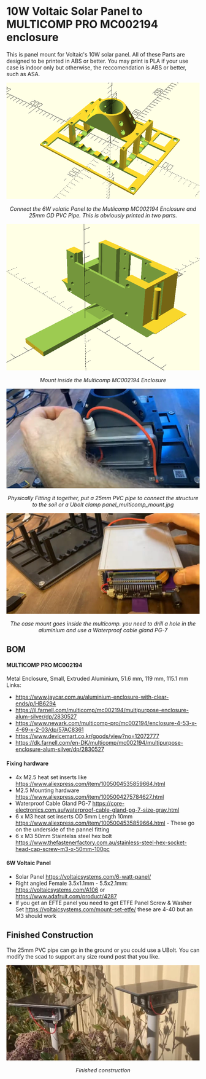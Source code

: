 # 10W Voltaic Solar Panel to MULTICOMP PRO MC002194 enclosure

This is panel mount for Voltaic's 10W solar panel. All of these Parts are designed to be printed in ABS or better. You may print is PLA if your use case is indoor only but otherwise, the reccomendation is ABS or better, such as ASA.

![Alt text](../../img/6W_voltaic_to_Multicomp_MC002194.png?raw=true "Title")<p style="text-align:center; font-style:italic;">Connect the 6W volatic Panel to the Mutlicomp MC002194 Enclosure and 25mm OD PVC Pipe. This is obviously printed in two parts. 

![Alt text](../../img/Mount_Pi_PPZ_inside_Multicomp_MC002194.png?raw=true "Title")<p style="text-align:center; font-style:italic;">Mount inside the Multicomp MC002194 Enclosure

![Alt text](../../img/panel_multicomp_mount.jpg?raw=true "Title")<p style="text-align:center; font-style:italic;">Physically Fitting it together, put a 25mm PVC pipe to connect the structure to the soil or a Ubolt clamp
panel_multicomp_mount.jpg

![Alt text](../../img/case_mount_inside_Multicomp_MC002194.jpg?raw=true "Title")<p style="text-align:center; font-style:italic;">The case mount goes inside the multicomp. you need to drill a hole in the aluminium and use a Waterproof cable gland PG-7

## BOM

#### MULTICOMP PRO MC002194 
Metal Enclosure, Small, Extruded Aluminium, 51.6 mm, 119 mm, 115.1 mm Links:
- https://www.jaycar.com.au/aluminium-enclosure-with-clear-ends/p/HB6294
- https://il.farnell.com/multicomp/mc002194/multipurpose-enclosure-alum-silver/dp/2830527
- https://www.newark.com/multicomp-pro/mc002194/enclosure-4-53-x-4-69-x-2-03/dp/57AC8361
- https://www.devicemart.co.kr/goods/view?no=12072777
- https://dk.farnell.com/en-DK/multicomp/mc002194/multipurpose-enclosure-alum-silver/dp/2830527

#### Fixing hardware 

 - 4x M2.5 heat set inserts like https://www.aliexpress.com/item/1005004535859664.html
 - M2.5 Mounting hardware https://www.aliexpress.com/item/1005004275784627.html
  - Waterproof Cable Gland PG-7 https://core-electronics.com.au/waterproof-cable-gland-pg-7-size-gray.html
  -  6 x M3 heat set inserts OD 5mm Length 10mm https://www.aliexpress.com/item/1005004535859664.html - These go on the underside of the pannel fitting
 - 6 x M3 50mm Staintelss steel hex bolt https://www.thefastenerfactory.com.au/stainless-steel-hex-socket-head-cap-screw-m3-x-50mm-100pc

#### 6W Voltaic Panel

 - Solar Panel https://voltaicsystems.com/6-watt-panel/ 
 - Right angled Female 3.5x1.1mm - 5.5x2.1mm: https://voltaicsystems.com/A106 or https://www.adafruit.com/product/4287
 - If you get an EFTE panel you need to get ETFE Panel Screw & Washer Set https://voltaicsystems.com/mount-set-etfe/ these are 4-40 but an M3 should work

## Finished Construction

The 25mm PVC pipe can go in the ground or you could use a UBolt. You can modify the scad to support any size round post that you like.

![Alt text](../../img/Finished_Voltaic_to_Multicomp_MC002194.jpg?raw=true "Title")<p style="text-align:center; font-style:italic;">Finished construction
